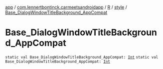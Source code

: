 [app](../../../index.md) / [com.lennertbontinck.carmeetsandroidapp](../../index.md) / [R](../index.md) / [style](index.md) / [Base_DialogWindowTitleBackground_AppCompat](./-base_-dialog-window-title-background_-app-compat.md)

# Base_DialogWindowTitleBackground_AppCompat

`static val Base_DialogWindowTitleBackground_AppCompat: `[`Int`](https://kotlinlang.org/api/latest/jvm/stdlib/kotlin/-int/index.html)
`static val Base_DialogWindowTitleBackground_AppCompat: `[`Int`](https://kotlinlang.org/api/latest/jvm/stdlib/kotlin/-int/index.html)